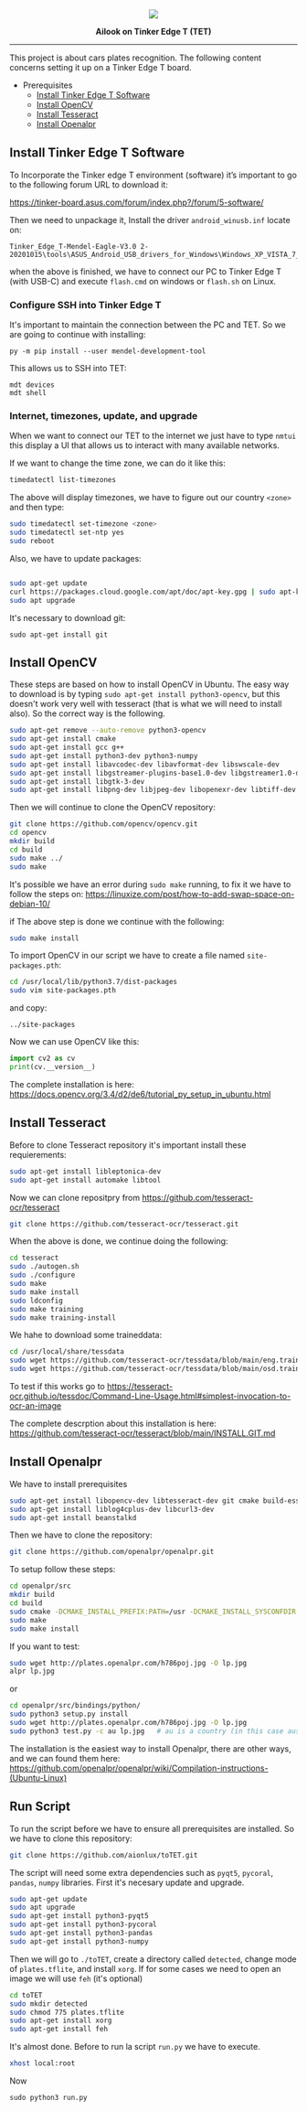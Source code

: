 <div align="center">
    <img src="https://raw.githubusercontent.com/aionlux/.github/main/resources/img/lg3.png">
    <p> <b>Ailook on Tinker Edge T (TET)</b> </p>
</div>

---------------------------------------------------------------------

This project is about cars plates recognition. The following content concerns setting it up on a Tinker Edge T board.

- Prerequisites
    - [Install Tinker Edge T Software](https://github.com/aionlux/toTET#install-tinker-edge-t-software)
    - [Install OpenCV](https://github.com/aionlux/toTET#install-opencv)
    - [Install Tesseract](https://github.com/aionlux/toTET#install-tesseract)
    - [Install Openalpr](https://github.com/aionlux/toTET#install-openalpr)

## Install Tinker Edge T Software

To Incorporate the Tinker edge T environment (software) it’s important to go to the following forum URL to download it:

 https://tinker-board.asus.com/forum/index.php?/forum/5-software/

Then we need to unpackage it, Install the driver `android_winusb.inf` locate on:

```
Tinker_Edge_T-Mendel-Eagle-V3.0 2-20201015\tools\ASUS_Android_USB_drivers_for_Windows\Windows_XP_VISTA_7_8_8.1\Android
```

when the above is finished, we have to connect our PC to Tinker Edge T (with USB-C) and execute `flash.cmd` on windows or `flash.sh` on Linux.

### Configure SSH into Tinker Edge T

It's important to maintain the connection between the PC  and TET. So we are going to continue with installing:


```
py -m pip install --user mendel-development-tool
```

This allows us to SSH into TET:

```
mdt devices
mdt shell
```

### Internet, timezones, update, and upgrade

When we want to connect our TET to the internet we just have to type `nmtui` this display a UI that allows us to interact with many available networks.

If we want to change the time zone, we can do it like this:

```bash
timedatectl list-timezones
```

The above will display timezones, we have to figure out our country `<zone>` and then type:

```bash
sudo timedatectl set-timezone <zone>
sudo timedatectl set-ntp yes
sudo reboot
```

Also, we have to update packages:

```bash

sudo apt-get update
curl https://packages.cloud.google.com/apt/doc/apt-key.gpg | sudo apt-key add -
sudo apt upgrade
```

It's necessary to download git:
```
sudo apt-get install git
```

## Install OpenCV

These steps are based on how to install OpenCV in Ubuntu. The easy way to download is by typing `sudo apt-get install python3-opencv`, but this doesn't work very well with tesseract (that is what we will need to install also). So the correct way is the following.

```bash
sudo apt-get remove --auto-remove python3-opencv
sudo apt-get install cmake
sudo apt-get install gcc g++
sudo apt-get install python3-dev python3-numpy
sudo apt-get install libavcodec-dev libavformat-dev libswscale-dev
sudo apt-get install libgstreamer-plugins-base1.0-dev libgstreamer1.0-dev
sudo apt-get install libgtk-3-dev
sudo apt-get install libpng-dev libjpeg-dev libopenexr-dev libtiff-dev libwebp-dev
```

Then we will continue to clone the OpenCV repository:


```bash
git clone https://github.com/opencv/opencv.git
cd opencv
mkdir build
cd build
sudo make ../
sudo make
```

It's possible we have an error during `sudo make` running, to fix it we have to follow the steps on: https://linuxize.com/post/how-to-add-swap-space-on-debian-10/

if The above step is done we continue with the following:

```bash
sudo make install
```

To import OpenCV in our script we have to create a file named `site-packages.pth`:

```bash
cd /usr/local/lib/python3.7/dist-packages
sudo vim site-packages.pth
```

and copy:

```text
../site-packages
```

Now we can use OpenCV like this:

```python
import cv2 as cv
print(cv.__version__)
```

The complete installation is here: https://docs.opencv.org/3.4/d2/de6/tutorial_py_setup_in_ubuntu.html

## Install Tesseract

Before to clone Tesseract repository it's important install these requierements:

```bash
sudo apt-get install libleptonica-dev
sudo apt-get install automake libtool
```

Now we can clone repositpry from https://github.com/tesseract-ocr/tesseract

```bash
git clone https://github.com/tesseract-ocr/tesseract.git
```

When the above is done, we continue doing the following:

```bash
cd tesseract
sudo ./autogen.sh
sudo ./configure
sudo make
sudo make install
sudo ldconfig
sudo make training
sudo make training-install
```

We hahe to download some traineddata:

```bash
cd /usr/local/share/tessdata
sudo wget https://github.com/tesseract-ocr/tessdata/blob/main/eng.traineddata
sudo wget https://github.com/tesseract-ocr/tessdata/blob/main/osd.traineddata
```

To test if this works go to https://tesseract-ocr.github.io/tessdoc/Command-Line-Usage.html#simplest-invocation-to-ocr-an-image

The complete descrption about this installation is here: https://github.com/tesseract-ocr/tesseract/blob/main/INSTALL.GIT.md

## Install Openalpr

We have to install prerequisites

```bash
sudo apt-get install libopencv-dev libtesseract-dev git cmake build-essential libleptonica-dev
sudo apt-get install liblog4cplus-dev libcurl3-dev
sudo apt-get install beanstalkd
```
Then we have to clone the repository:

```bash
git clone https://github.com/openalpr/openalpr.git
```

To setup follow these steps:

```bash
cd openalpr/src
mkdir build
cd build
sudo cmake -DCMAKE_INSTALL_PREFIX:PATH=/usr -DCMAKE_INSTALL_SYSCONFDIR:PATH=/etc ..
sudo make
sudo make install
```

If you want to test:

```bash
sudo wget http://plates.openalpr.com/h786poj.jpg -O lp.jpg
alpr lp.jpg
```

or

```bash
cd openalpr/src/bindings/python/
sudo python3 setup.py install
sudo wget http://plates.openalpr.com/h786poj.jpg -O lp.jpg
sudo python3 test.py -c au lp.jpg   # au is a country (in this case australia)
```

The installation is the easiest way to install Openalpr, there are other ways, and we can found them here: https://github.com/openalpr/openalpr/wiki/Compilation-instructions-(Ubuntu-Linux)


## Run Script

To run the script before we have to ensure all prerequisites are installed. So we have to clone this repository:

```bash
git clone https://github.com/aionlux/toTET.git
```

The script will need some extra dependencies such as `pyqt5`, `pycoral`, `pandas`, `numpy` libraries. First it's necesary update and upgrade.

```bash
sudo apt-get update
sudo apt upgrade
sudo apt-get install python3-pyqt5
sudo apt-get install python3-pycoral
sudo apt-get install python3-pandas
sudo apt-get install python3-numpy
```

Then we will go to `./toTET`, create a directory called `detected`, change mode of `plates.tflite`, and install `xorg`. If for some cases we need to open an image we will use `feh` (it's optional)

```bash
cd toTET
sudo mkdir detected
sudo chmod 775 plates.tflite
sudo apt-get install xorg
sudo apt-get install feh
```

It's almost done. Before to run la script `run.py` we have to execute.

```bash
xhost local:root
```

Now

```
sudo python3 run.py
```



